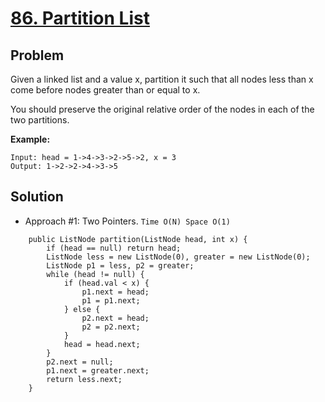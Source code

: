 # <a href=''>86. Partition List</a>

## Problem
Given a linked list and a value x, partition it such that all nodes less than x come before nodes greater than or equal to x.

You should preserve the original relative order of the nodes in each of the two partitions.

<strong>Example:</strong>
```
Input: head = 1->4->3->2->5->2, x = 3
Output: 1->2->2->4->3->5
```

## Solution
- Approach #1: Two Pointers. ```Time O(N) Space O(1)```
```
    public ListNode partition(ListNode head, int x) {
        if (head == null) return head;
        ListNode less = new ListNode(0), greater = new ListNode(0);
        ListNode p1 = less, p2 = greater;
        while (head != null) {
            if (head.val < x) {
                p1.next = head;
                p1 = p1.next;
            } else {
                p2.next = head;
                p2 = p2.next;
            }
            head = head.next;
        }
        p2.next = null;
        p1.next = greater.next;
        return less.next;
    }
```
